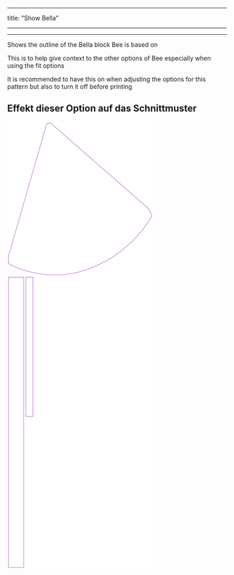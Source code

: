 - - -
title: "Show Bella"
- - -

---

Shows the outline of the Bella block Bee is based on

This is to help give context to the other options of Bee especially when using the fit options

<Note>

It is recommended to have this on when adjusting the options for this pattern but also to turn it off before printing

</Note>

## Effekt dieser Option auf das Schnittmuster

![This image shows the effect of this option by superimposing several variants that have a different value for this option](bee_bellaguide_sample.svg "Effect of this option on the pattern")
